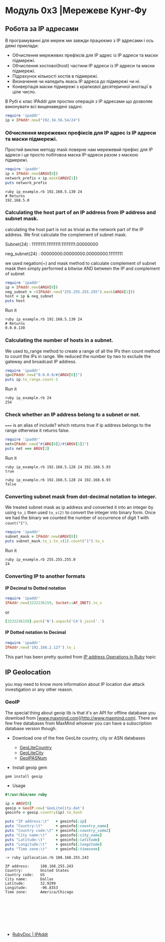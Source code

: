 # Модуль 0x3 |Мережеве Кунг-Фу


## Робота за IP адресами
В програмуванні для мереж ми завжди працюємо з IP адресами і ось деякі приклади:
- Обчислення мережевих префіксів для IP адрес із IP адреси та маски підмережі.
- Обчислення хостової(host) частини IP адреси із IP адреси та маски підмережі.
- Підрахунок кількості хостів в підмережі.
- Визначення чи наледить якась IP адреса до підмережі чи ні.
- Конвертація маски підмережі з крапкової десятеричної анотації в ціле число.

В Рубі є клас IPAddr для простих операція з IP адресами що дозволяє виконувати всі вищенаведені задачі.

```ruby
require 'ipaddr'
ip = IPAddr.new("192.34.56.54/24")
```

###  
### Обчислення мережевих префіксів для IP адрес із IP адреси та маски підмережі.

Простий виклик методу mask поверне нам мережевий префікс для IP адреси і це просто побітовоа маска IP-адреси разом з маскою підмережі.

```ruby
require 'ipaddr'
ip = IPAddr.new(ARGV[0])
network_prefix = ip.mask(ARGV[1])
puts network_prefix
```

```
ruby ip_example.rb 192.168.5.130 24
# Returns 
192.168.5.0
```

### Calculating the host part of an IP address from IP address and subnet mask.

calculating the host part is not as trivial as the network part of the IP address. We first calculate the complement of subnet mask.

Subnet(24) : 11111111.11111111.11111111.00000000

neg_subnet(24) : 00000000.00000000.00000000.11111111

we used negation(~) and mask method to calculate complement of subnet mask then simply performed a bitwise AND between the IP and complement of subnet


```ruby
require 'ipaddr'
ip = IPAddr.new(ARGV[0])
neg_subnet = ~(IPAddr.new("255.255.255.255").mask(ARGV[1]))
host = ip & neg_subnet
puts host
```
Run it
```
ruby ip_example.rb 192.168.5.130 24
# Returns 
0.0.0.130
```

### Calculating the number of hosts in a subnet.

We used to_range method to create a range of all the IPs then count method to count the IPs in range. We reduced the number by two to exclude the gateway and broadcast IP address.


```ruby
require 'ipaddr'
ip=IPAddr.new("0.0.0.0/#{ARGV[0]}")
puts ip.to_range.count-2
```
Run it
```
ruby ip_example.rb 24
254
```

### Check whether an IP address belong to a subnet or not.

`===` is an alias of include? which returns true if ip address belongs to the range otherwise it returns false.


```ruby
require 'ipaddr'
net=IPAddr.new("#{ARG[0]}/#{ARGV[1]}")
puts net === ARGV[2]
```
Run it
```
ruby ip_example.rb 192.168.5.128 24 192.168.5.93
true
```

```
ruby ip_example.rb 192.168.5.128 24 192.168.6.93
false
```

### Converting subnet mask from dot-decimal notation to integer.

We treated subnet mask as ip address and converted it into an integer by using `to_i` then used `to_s(2)` to convert the integer into binary form. Once we had the binary we counted the number of occurrence of digit 1 with `count("1")`.


```ruby
require 'ipaddr'
subnet_mask = IPAddr.new(ARGV[0])
puts subnet_mask.to_i.to_s(2).count("1").to_s
```

Run it
```
ruby ip_example.rb 255.255.255.0
24
```


### Converting IP to another formats

#### IP Decimal to Dotted notation

```ruby
require 'ipaddr'
IPAddr.new(3232236159, Socket::AF_INET).to_s
```
or

```ruby
[3232236159].pack('N').unpack('C4').join('.')
```

#### IP Dotted notation to Decimal

```ruby
require 'ipaddr'
IPAddr.new('192.168.2.127').to_i
```


This part has been pretty quoted from [IP address Operations in Ruby][1] topic


## IP Geolocation
you may need to know more information about IP location due attack investigation or any other reason. 

### GeoIP
The special thing about geoip lib is that it's an API for offline database you download from [www.maxmind.com](http://www.maxmind.com). There are few free databases from MaxMind whoever you can have a subscription database version though. 

- Download one of the free GeoLite country, city or ASN databases
    - [GeoLiteCountry](geolite.maxmind.com/download/geoip/database/GeoLiteCountry/GeoIP.dat.gz)
    - [GeoLiteCity](geolite.maxmind.com/download/geoip/database/GeoLiteCity.dat.gz)
    - [GeoIPASNum](geolite.maxmind.com/download/geoip/database/asnum/GeoIPASNum.dat.gz)


- Install geoip gem
```
gem install geoip
```

- Usage

```ruby
#!/usr/bin/env ruby

ip = ARGV[0]
geoip = GeoIP.new('GeoLiteCity.dat')
geoinfo = geoip.country(ip).to_hash

puts "IP address:\t"   + geoinfo[:ip]
puts "Country:\t"      + geoinfo[:country_name]
puts "Country code:\t" + geoinfo[:country_code2]
puts "City name:\t"    + geoinfo[:city_name]
puts "Latitude:\t"     + geoinfo[:latitude]
puts "Longitude:\t"    + geoinfo[:longitude]
puts "Time zone:\t"    + geoinfo[:timezone]
```

```
-> ruby ip2location.rb 108.168.255.243

IP address:     108.168.255.243
Country:        United States
Country code:   US
City name:      Dallas
Latitude:       32.9299
Longitude:      -96.8353
Time zone:      America/Chicago
```



<br><br><br>
---
[1]: http://www.brownfort.com/2014/09/ip-operations-ruby/

- [RubyDoc | IPAddr](http://ruby-doc.org/stdlib-1.9.3/libdoc/ipaddr/rdoc/IPAddr.html)